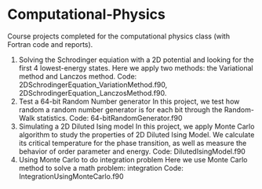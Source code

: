 # Computational-Physics
Course projects completed for the computational physics class (with Fortran code and reports).
1) Solving the Schrodinger equiation with a 2D potential and looking for the first 4 lowest-energy states. 
   Here we apply two methods: the Variational method and Lanczos method.
   Code: 2DSchrodingerEquation_VariationMethod.f90, 2DSchrodingerEquation_LanczosMethod.f90. 
2) Test a 64-bit Random Number generator
   In this project, we test how random a random number generator is for each bit through the Random-Walk statistics.
   Code: 64-bitRandomGenerator.f90
3) Simulating a 2D Diluted Ising model
   In this project, we apply Monte Carlo algorithm to study the properties of 2D Diluted Ising Model. We calculate its critical     temperature for the phase transition, as well as measure the behavior of order parameter and energy.
   Code: DilutedIsingModel.f90
4) Using Monte Carlo to do integration problem
   Here we use Monte Carlo method to solve a math problem: integration
   Code: IntegrationUsingMonteCarlo.f90
